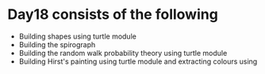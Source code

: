 # Day18 consists of the following

* Building shapes using turtle module
* Building the spirograph
* Building the random walk probability theory using turtle module
* Building Hirst's painting using turtle module and extracting colours using